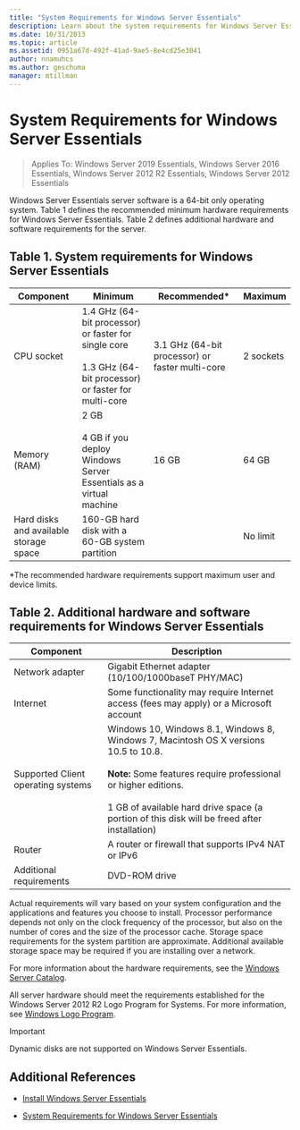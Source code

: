 ```yaml
---
title: "System Requirements for Windows Server Essentials"
description: Learn about the system requirements for Windows Server Essentials.
ms.date: 10/31/2013
ms.topic: article
ms.assetid: 0951a67d-492f-41ad-9ae5-8e4cd25e3041
author: nnamuhcs
ms.author: geschuma
manager: mtillman
---
```


# System Requirements for Windows Server Essentials

>Applies To: Windows Server 2019 Essentials, Windows Server 2016 Essentials, Windows Server 2012 R2 Essentials, Windows Server 2012 Essentials

  Windows Server Essentials server software is a 64-bit only operating system. Table 1 defines the recommended minimum hardware requirements for  Windows Server Essentials. Table 2 defines additional hardware and software requirements for the server.


## Table 1. System requirements for Windows Server Essentials

|Component|Minimum|Recommended*|Maximum|
|---------------|-------------|-------------------|-------------|
|CPU socket|1.4 GHz (64-bit processor) or faster for single core<br /><br /> 1.3 GHz (64-bit processor) or faster for multi-core|3.1 GHz (64-bit processor) or faster multi-core|2 sockets|
|Memory (RAM)|2 GB<br /><br /> 4 GB if you deploy Windows Server Essentials as a virtual machine|16 GB|64 GB|
|Hard disks and available storage space|160-GB hard disk with a 60-GB system partition||No limit|

 *The recommended hardware requirements support maximum user and device limits.

## Table 2. Additional hardware and software requirements for Windows Server Essentials

|Component|Description|
|---------------|-----------------|
|Network adapter|Gigabit Ethernet adapter (10/100/1000baseT PHY/MAC)|
|Internet|Some functionality may require Internet access (fees may apply) or a Microsoft account|
|Supported Client operating systems| Windows 10, Windows 8.1, Windows 8, Windows 7, Macintosh OS X versions 10.5 to 10.8.<br /><br /> **Note:** Some features require professional or higher editions.<br /><br /> 1 GB of available hard drive space (a portion of this disk will be freed after installation)|
|Router|A router or firewall that supports IPv4 NAT or IPv6|
|Additional requirements|DVD-ROM drive|

 Actual requirements will vary based on your system configuration and the applications and features you choose to install. Processor performance depends not only on the clock frequency of the processor, but also on the number of cores and the size of the processor cache. Storage space requirements for the system partition are approximate. Additional available storage space may be required if you are installing over a network.

 For more information about the hardware requirements, see the [Windows Server Catalog](https://www.windowsservercatalog.com/).

 All server hardware should meet the requirements established for the  Windows Server 2012 R2 Logo Program for Systems. For more information, see [Windows Logo Program](/previous-versions/windows/hardware/hck/dn641155(v=vs.85)).

> [!IMPORTANT]
> Dynamic disks are not supported on Windows Server Essentials.

## Additional References

-   [Install Windows Server Essentials](../install/Install-Windows-Server-Essentials.md)

-   [System Requirements for Windows Server Essentials](system-requirements.md)